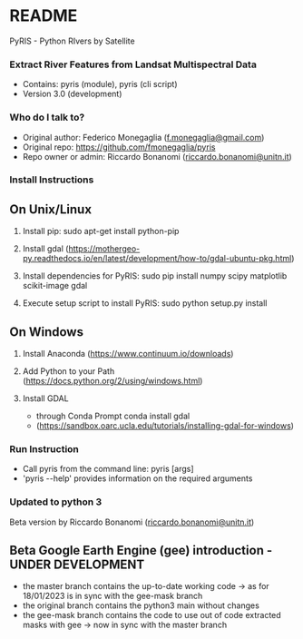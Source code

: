 # README #

PyRIS - Python RIvers by Satellite

### Extract River Features from Landsat Multispectral Data ###

* Contains: pyris (module), pyris (cli script)
* Version 3.0 (development)

### Who do I talk to? ###

* Original author: Federico Monegaglia (f.monegaglia@gmail.com)
* Original repo: https://github.com/fmonegaglia/pyris
* Repo owner or admin: Riccardo Bonanomi (riccardo.bonanomi@unitn.it)


### Install Instructions ###

On Unix/Linux
-------------

1) Install pip:
     sudo apt-get install python-pip

2) Install gdal (https://mothergeo-py.readthedocs.io/en/latest/development/how-to/gdal-ubuntu-pkg.html)

3) Install dependencies for PyRIS:
     sudo pip install numpy scipy matplotlib scikit-image gdal

4) Execute setup script to install PyRIS:
     sudo python setup.py install

On Windows
----------

1) Install Anaconda (https://www.continuum.io/downloads)

2) Add Python to your Path (https://docs.python.org/2/using/windows.html)

3) Install GDAL 
     - through Conda Prompt
          conda install gdal
     - (https://sandbox.oarc.ucla.edu/tutorials/installing-gdal-for-windows)

### Run Instruction ###
* Call pyris from the command line:
      pyris [args]
* 'pyris --help' provides information on the required arguments

### Updated to python 3 ###
Beta version by Riccardo Bonanomi (riccardo.bonanomi@unitn.it)

## Beta Google Earth Engine (gee) introduction - UNDER DEVELOPMENT ###
- the master branch contains the up-to-date working code -> as for 18/01/2023 is in sync with the gee-mask branch
- the original branch contains the python3 main without changes
- the gee-mask branch contains the code to use out of code extracted masks with gee -> now in sync with the master branch
